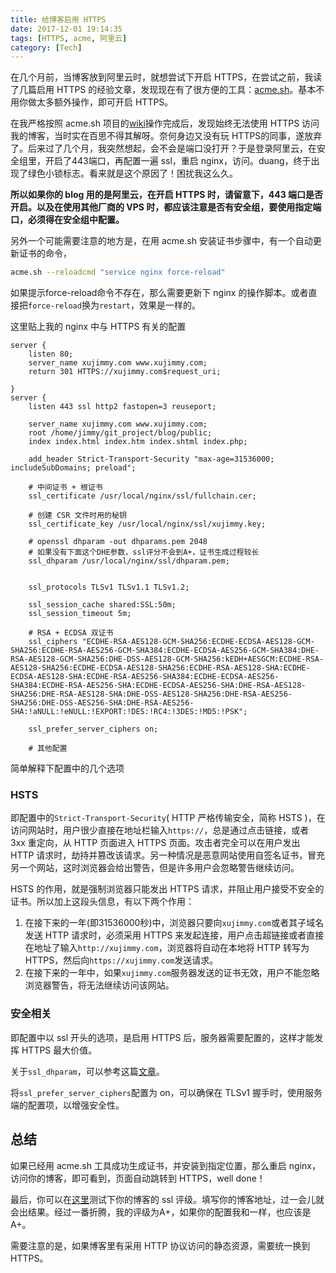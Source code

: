 ```yaml
---
title: 给博客启用 HTTPS
date: 2017-12-01 19:14:35
tags: [HTTPS, acme, 阿里云]
category: [Tech]
---
```


在几个月前，当博客放到阿里云时，就想尝试下开启 HTTPS，在尝试之前，我读了几篇启用 HTTPS 的经验文章，发现现在有了很方便的工具：[acme.sh](https://github.com/Neilpang/acme.sh)。基本不用你做太多额外操作，即可开启 HTTPS。
<!--more-->

在我严格按照 acme.sh 项目的[wiki](https://github.com/Neilpang/acme.sh/wiki/%E8%AF%B4%E6%98%8E)操作完成后，发现始终无法使用 HTTPS 访问我的博客，当时实在百思不得其解呀。奈何身边又没有玩 HTTPS的同事，遂放弃了。后来过了几个月，我突然想起，会不会是端口没打开？于是登录阿里云，在安全组里，开启了443端口，再配置一遍 ssl，重启 nginx，访问。duang，终于出现了绿色小锁标志。看来就是这个原因了！困扰我这么久。

**所以如果你的 blog 用的是阿里云，在开启 HTTPS 时，请留意下，443 端口是否开启。以及在使用其他厂商的 VPS 时，都应该注意是否有安全组，要使用指定端口，必须得在安全组中配置。**

另外一个可能需要注意的地方是，在用 acme.sh 安装证书步骤中，有一个自动更新证书的命令，
```bash
acme.sh --reloadcmd "service nginx force-reload"
```
如果提示force-reload命令不存在，那么需要更新下 nginx 的操作脚本。或者直接把`force-reload`换为`restart`，效果是一样的。

这里贴上我的 nginx 中与 HTTPS 有关的配置
```nginx
server {
    listen 80;
    server_name xujimmy.com www.xujimmy.com;
    return 301 HTTPS://xujimmy.com$request_uri;

}
server {
    listen 443 ssl http2 fastopen=3 reuseport;

    server_name xujimmy.com www.xujimmy.com;
    root /home/jimmy/git_project/blog/public;
    index index.html index.htm index.shtml index.php;

    add_header Strict-Transport-Security "max-age=31536000; includeSubDomains; preload";

    # 中间证书 + 根证书
    ssl_certificate /usr/local/nginx/ssl/fullchain.cer;

    # 创建 CSR 文件时用的秘钥
    ssl_certificate_key /usr/local/nginx/ssl/xujimmy.key;

    # openssl dhparam -out dhparams.pem 2048
	# 如果没有下面这个DHE参数，ssl评分不会到A+，证书生成过程较长
    ssl_dhparam /usr/local/nginx/ssl/dhparam.pem;


    ssl_protocols TLSv1 TLSv1.1 TLSv1.2;

    ssl_session_cache shared:SSL:50m;
    ssl_session_timeout 5m;

    # RSA + ECDSA 双证书
    ssl_ciphers "ECDHE-RSA-AES128-GCM-SHA256:ECDHE-ECDSA-AES128-GCM-SHA256:ECDHE-RSA-AES256-GCM-SHA384:ECDHE-ECDSA-AES256-GCM-SHA384:DHE-RSA-AES128-GCM-SHA256:DHE-DSS-AES128-GCM-SHA256:kEDH+AESGCM:ECDHE-RSA-AES128-SHA256:ECDHE-ECDSA-AES128-SHA256:ECDHE-RSA-AES128-SHA:ECDHE-ECDSA-AES128-SHA:ECDHE-RSA-AES256-SHA384:ECDHE-ECDSA-AES256-SHA384:ECDHE-RSA-AES256-SHA:ECDHE-ECDSA-AES256-SHA:DHE-RSA-AES128-SHA256:DHE-RSA-AES128-SHA:DHE-DSS-AES128-SHA256:DHE-RSA-AES256-SHA256:DHE-DSS-AES256-SHA:DHE-RSA-AES256-SHA:!aNULL:!eNULL:!EXPORT:!DES:!RC4:!3DES:!MD5:!PSK";

    ssl_prefer_server_ciphers on;
     
    # 其他配置
```

简单解释下配置中的几个选项

### HSTS

即配置中的`Strict-Transport-Security`( HTTP 严格传输安全，简称 HSTS )，在访问网站时，用户很少直接在地址栏输入`https://`，总是通过点击链接，或者 3xx 重定向，从 HTTP 页面进入 HTTPS 页面。攻击者完全可以在用户发出 HTTP 请求时，劫持并篡改该请求。另一种情况是恶意网站使用自签名证书，冒充另一个网站，这时浏览器会给出警告，但是许多用户会忽略警告继续访问。

HSTS 的作用，就是强制浏览器只能发出 HTTPS 请求，并阻止用户接受不安全的证书。所以加上这段头信息，有以下两个作用：
1. 在接下来的一年(即31536000秒)中，浏览器只要向`xujimmy.com`或者其子域名发送 HTTP 请求时，必须采用 HTTPS 来发起连接，用户点击超链接或者直接在地址了输入`http://xujimmy.com`，浏览器将自动在本地将 HTTP 转写为 HTTPS，然后向`https://xujimmy.com`发送请求。
2. 在接下来的一年中，如果`xujimmy.com`服务器发送的证书无效，用户不能忽略浏览器警告，将无法继续访问该网站。

### 安全相关

即配置中以 ssl 开头的选项，是启用 HTTPS 后，服务器需要配置的，这样才能发挥 HTTPS 最大价值。

关于`ssl_dhparam`，可以参考这篇[文章](https://weakdh.org/sysadmin.html)。

将`ssl_prefer_server_ciphers`配置为 on，可以确保在 TLSv1 握手时，使用服务端的配置项，以增强安全性。

## 总结

如果已经用 acme.sh 工具成功生成证书，并安装到指定位置，那么重启 nginx，访问你的博客，即可看到，页面自动跳转到 HTTPS，well done！

最后，你可以在[这里](https://www.ssllabs.com/ssltest/)测试下你的博客的 ssl 评级。填写你的博客地址，过一会儿就会出结果。经过一番折腾，我的评级为A+，如果你的配置我和一样，也应该是A+。

需要注意的是，如果博客里有采用 HTTP 协议访问的静态资源，需要统一换到 HTTPS。

